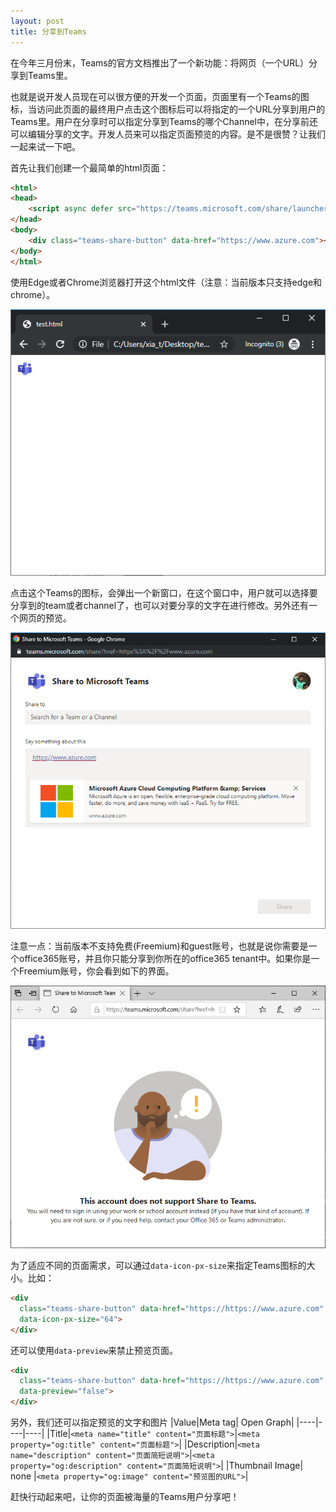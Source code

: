 ```yaml
---
layout: post
title: 分享到Teams
---
```


在今年三月份末，Teams的官方文档推出了一个新功能：将网页（一个URL）分享到Teams里。

也就是说开发人员现在可以很方便的开发一个页面，页面里有一个Teams的图标，当访问此页面的最终用户点击这个图标后可以将指定的一个URL分享到用户的Teams里。用户在分享时可以指定分享到Teams的哪个Channel中，在分享前还可以编辑分享的文字。开发人员来可以指定页面预览的内容。是不是很赞？让我们一起来试一下吧。

首先让我们创建一个最简单的html页面：
``` html
<html>
<head>
    <script async defer src="https://teams.microsoft.com/share/launcher.js"></script>
</head>
<body>
    <div class="teams-share-button" data-href="https://www.azure.com"></div>
</body>
</html>
```

使用Edge或者Chrome浏览器打开这个html文件（注意：当前版本只支持edge和chrome）。

![Teams](../images/post20191104/001.png)

点击这个Teams的图标，会弹出一个新窗口，在这个窗口中，用户就可以选择要分享到的team或者channel了，也可以对要分享的文字在进行修改。另外还有一个网页的预览。

![Teams](../images/post20191104/002.png)

注意一点：当前版本不支持免费(Freemium)和guest账号，也就是说你需要是一个office365账号，并且你只能分享到你所在的office365 tenant中。如果你是一个Freemium账号，你会看到如下的界面。

![Teams](../images/post20191104/003.png)

为了适应不同的页面需求，可以通过`data-icon-px-size`来指定Teams图标的大小。比如：
``` html
<div
  class="teams-share-button" data-href="https://https://www.azure.com"
  data-icon-px-size="64">
</div>
```

还可以使用`data-preview`来禁止预览页面。
``` html
<div
  class="teams-share-button" data-href="https://https://www.azure.com"
  data-preview="false">
</div>
```

另外，我们还可以指定预览的文字和图片
|Value|Meta tag| Open Graph|
|----|----|----|
|Title|`<meta name="title" content="页面标题">`|`<meta property="og:title" content="页面标题">`|
|Description|`<meta name="description" content="页面简短说明">`|`<meta property="og:description" content="页面简短说明">`|
|Thumbnail Image| none |`<meta property="og:image" content="预览图的URL">`|

赶快行动起来吧，让你的页面被海量的Teams用户分享吧！
